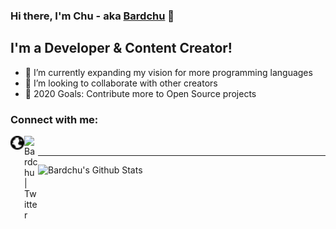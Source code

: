 ### Hi there, I'm Chu - aka [Bardchu][website] 👋

## I'm a Developer & Content Creator!
- 🌱 I’m currently expanding my vision for more programming languages
- 👯 I’m looking to collaborate with other creators
- 🥅 2020 Goals: Contribute more to Open Source projects

### Connect with me:

[<img align="left" alt="Bardchu.com" width="22px" src="https://raw.githubusercontent.com/iconic/open-iconic/master/svg/globe.svg" />][website]
[<img align="left" alt="Bardchu | Twitter" width="22px" src="https://cdn.jsdelivr.net/npm/simple-icons@v3/icons/twitter.svg" />][twitter]

<br />

---

<img align="left" alt="Bardchu's Github Stats" src="https://github-readme-stats.vercel.app/api?username=Bardchu&show_icons=true&hide_border=true&theme=dracula" />

[website]: https://Bardchu.com
[twitter]: https://twitter.com/Bardchu
